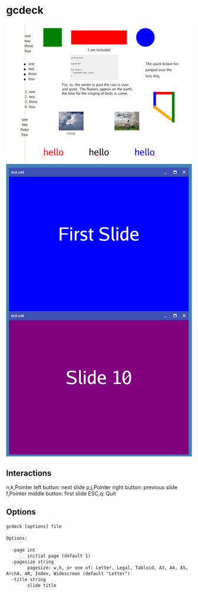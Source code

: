 # gcdeck

![gcdeck](gcdeck.png)
![gcdeck](gcdeck0.png)

## Interactions

n,k,Pointer left button: next slide
p,j,Pointer right button: previous slide
f,Pointer middle button: first slide
ESC,q: Quit

## Options

```
gcdeck [options] file

Options:

  -page int
    	initial page (default 1)
  -pagesize string
    	pagesize: w,h, or one of: Letter, Legal, Tabloid, A3, A4, A5, ArchA, 4R, Index, Widescreen (default "Letter")
  -title string
    	slide title
```